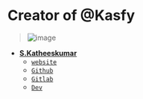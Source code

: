 # Creator of @Kasfy

> ![image](https://avatars1.githubusercontent.com/u/33308414?s=280&u=d7ca504b514a16fac3bdfec55f58cab40e02f2da&v=4) 

- **[S.Katheeskumar](https://katheesh.js.org)**
    + [`website`](https://katheesh.js.org)
    + [`Github`](https://github.com/katheesh)
    + [`Gitlab`](https://gitlab.com/katheesh)
    + [`Dev`](https://dev.to/katheesh)

